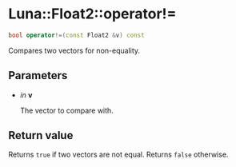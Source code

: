 # Luna::Float2::operator!=

```c++
bool operator!=(const Float2 &v) const
```

Compares two vectors for non-equality. 



## Parameters
* *in* **v**

    The vector to compare with. 

## Return value
Returns `true` if two vectors are not equal. Returns `false` otherwise. 

